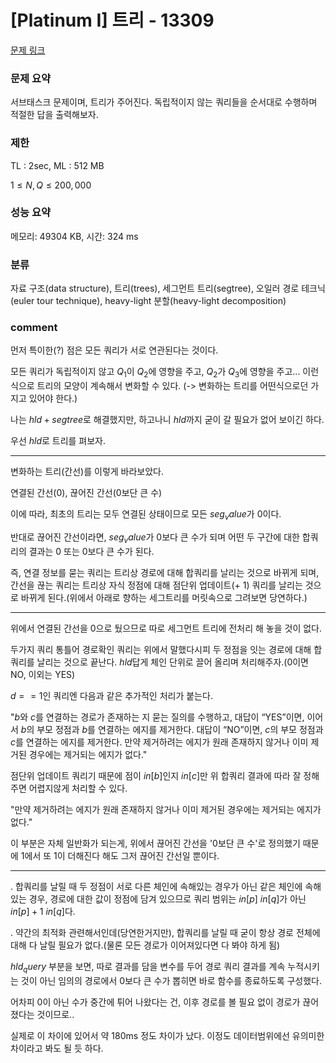 # [Platinum I] 트리 - 13309

[문제 링크](https://www.acmicpc.net/problem/13309)

### 문제 요약

<p> 서브태스크 문제이며, 트리가 주어진다. 독립적이지 않는 쿼리들을 순서대로 수행하며 적절한 답을 출력해보자. </p>

### 제한

TL : 2sec, ML : 512 MB

$1 ≤ N, Q ≤ 200,000$

### 성능 요약

메모리: 49304 KB, 시간: 324 ms

### 분류

자료 구조(data structure), 트리(trees), 세그먼트 트리(segtree), 오일러 경로 테크닉(euler tour technique), heavy-light 분할(heavy-light decomposition)

### comment

먼저 특이한(?) 점은 모든 쿼리가 서로 연관된다는 것이다.

모든 쿼리가 독립적이지 않고 $Q_1$이 $Q_2$에 영향을 주고, $Q_2$가 $Q_3$에 영향을 주고... 이런식으로 트리의 모양이 계속해서 변화할 수 있다. (-> 변화하는 트리를 어떤식으로던 가지고 있어야 한다.)

나는 $hld + segtree$로 해결했지만, 하고나니 $hld$까지 굳이 갈 필요가 없어 보이긴 하다.

우선 $hld$로 트리를 펴보자.

-----------------------------------------------------------------------------------------------------------------------------------------------------------------------

변화하는 트리(간선)를 이렇게 바라보았다.

연결된 간선(0), 끊어진 간선(0보단 큰 수)

이에 따라, 최초의 트리는 모두 연결된 상태이므로 모든 $seg_value$가 0이다.

반대로 끊어진 간선이라면, $seg_value$가 0보다 큰 수가 되며 어떤 두 구간에 대한 합쿼리의 결과는 0 또는 0보다 큰 수가 된다.

즉, 연결 정보를 묻는 쿼리는 트리상 경로에 대해 합쿼리를 날리는 것으로 바뀌게 되며, 간선을 끊는 쿼리는 트리상 자식 정점에 대해 점단위 업데이트(+ 1) 쿼리를 날리는 것으로 바뀌게 된다.(위에서 아래로 향하는 세그트리를 머릿속으로 그려보면 당연하다.)

-----------------------------------------------------------------------------------------------------------------------------------------------------------------------

위에서 연결된 간선을 0으로 뒀으므로 따로 세그먼트 트리에 전처리 해 놓을 것이 없다.

두가지 쿼리 통틀어 경로확인 쿼리는 위에서 말했다시피 두 정점을 잇는 경로에 대해 합쿼리를 날리는 것으로 끝난다. $hld$답게 체인 단위로 끌어 올리며 처리해주자.(0이면 NO, 이외는 YES)

$d == 1$인 쿼리엔 다음과 같은 추가적인 처리가 붙는다.

"$b$와 $c$를 연결하는 경로가 존재하는 지 묻는 질의를 수행하고, 대답이 “YES”이면, 이어서 $b$의 부모 정점과 $b$를 연결하는 에지를 제거한다. 대답이 “NO”이면, $c$의 부모 정점과 $c$를 연결하는 에지를 제거한다. 만약 제거하려는 에지가 원래 존재하지 않거나 이미 제거된 경우에는 제거되는 에지가 없다."

점단위 업데이트 쿼리기 때문에 점이 $in[b]$인지 $in[c]$만 위 합쿼리 결과에 따라 잘 정해주면 어렵지않게 처리할 수 있다.


"만약 제거하려는 에지가 원래 존재하지 않거나 이미 제거된 경우에는 제거되는 에지가 없다."

이 부분은 자체 일반화가 되는게, 위에서 끊어진 간선을 '0보단 큰 수'로 정의했기 때문에 1에서 또 1이 더해진다 해도 그저 끊어진 간선일 뿐이다.

-----------------------------------------------------------------------------------------------------------------------------------------------------------------------

. 합쿼리를 날릴 때 두 정점이 서로 다른 체인에 속해있는 경우가 아닌 같은 체인에 속해있는 경우, 경로에 대한 값이 정점에 담겨 있으므로 쿼리 범위는 $in[p] ~ in[q]$가 아닌 $in[p] + 1 ~ in[q]$다.

. 약간의 최적화 관련해서인데(당연한거지만), 합쿼리를 날릴 때 굳이 항상 경로 전체에 대해 다 날릴 필요가 없다.(물론 모든 경로가 이어져있다면 다 봐야 하게 됨)

$hld_query$ 부분을 보면, 따로 결과를 담을 변수를 두어 경로 쿼리 결과를 계속 누적시키는 것이 아닌 임의의 경로에서 0보다 큰 수가 뽑히면 바로 함수를 종료하도록 구성했다.

어차피 0이 아닌 수가 중간에 튀어 나왔다는 건, 이후 경로를 볼 필요 없이 경로가 끊어졌다는 것이므로..

실제로 이 차이에 있어서 약 180ms 정도 차이가 났다. 이정도 데이터범위에선 유의미한 차이라고 봐도 될 듯 하다.
